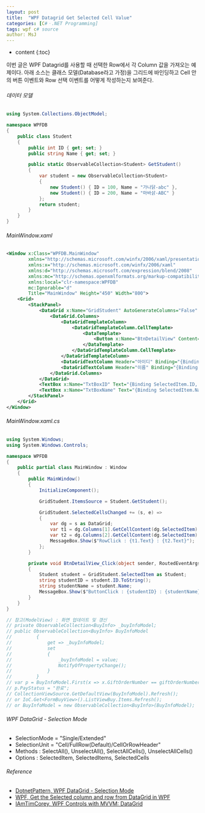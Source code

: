 ```yaml
---
layout: post
title:  "WPF Datagrid Get Selected Cell Value"
categories: [C#ㆍ.NET Programming]
tags: wpf c# source
author: MsJ
---
```


* content
{:toc}

이번 글은 WPF Datagrid를 사용할 때 선택한 Row에서 각 Column 값을 가져오는 예제이다.  아래 소스는 클래스 모델(Database라고 가정)을 그리드에 바인딩하고 Cell 안의 버튼 이벤트와 Row 선택 이벤트를 어떻게 작성하는지 보여준다.

###### 데이터 모델

``` cs
using System.Collections.ObjectModel;

namespace WPFDB
{
    public class Student
    {
        public int ID { get; set; }
        public string Name { get; set; }

        public static ObservableCollection<Student> GetStudent()
        {
            var student = new ObservableCollection<Student>
            {
                new Student() { ID = 100, Name = "가나닭-abc" },
                new Student() { ID = 200, Name = "마바삵-ABC" }
            };
            return student;
        }
    }
}
```





###### MainWindow.xaml

```xml
<Window x:Class="WPFDB.MainWindow"
        xmlns="http://schemas.microsoft.com/winfx/2006/xaml/presentation"
        xmlns:x="http://schemas.microsoft.com/winfx/2006/xaml"
        xmlns:d="http://schemas.microsoft.com/expression/blend/2008"
        xmlns:mc="http://schemas.openxmlformats.org/markup-compatibility/2006"
        xmlns:local="clr-namespace:WPFDB"
        mc:Ignorable="d"
        Title="MainWindow" Height="450" Width="800">
    <Grid>
        <StackPanel>
            <DataGrid x:Name="GridStudent" AutoGenerateColumns="False" CanUserAddRows="False" IsReadOnly="True" SelectionUnit="FullRow">
                <DataGrid.Columns>
                    <DataGridTemplateColumn>
                        <DataGridTemplateColumn.CellTemplate>
                            <DataTemplate>
                                <Button x:Name="BtnDetailView" Content="Detail" Click="BtnDetailView_Click" />
                            </DataTemplate>
                        </DataGridTemplateColumn.CellTemplate>
                    </DataGridTemplateColumn>
                    <DataGridTextColumn Header="아이디" Binding="{Binding ID}" />
                    <DataGridTextColumn Header="이름" Binding="{Binding Name}" />
                </DataGrid.Columns>
            </DataGrid>
            <TextBox x:Name="TxtBoxID" Text="{Binding SelectedItem.ID, ElementName=GridStudent, Mode=OneWay}" />
            <TextBox x:Name="TxtBoxName" Text="{Binding SelectedItem.Name, ElementName=GridStudent, Mode=OneWay}" />
        </StackPanel>
    </Grid>
</Window>
```

###### MainWindow.xaml.cs

```cs
using System.Windows;
using System.Windows.Controls;

namespace WPFDB
{
    public partial class MainWindow : Window
    {
        public MainWindow()
        {
            InitializeComponent();

            GridStudent.ItemsSource = Student.GetStudent();

            GridStudent.SelectedCellsChanged += (s, e) =>
            {
                var dg = s as DataGrid;
                var t1 = dg.Columns[1].GetCellContent(dg.SelectedItem) as TextBlock;
                var t2 = dg.Columns[2].GetCellContent(dg.SelectedItem) as TextBlock;
                MessageBox.Show($"RowClick : {t1.Text} : {t2.Text}");
            };
        }

        private void BtnDetailView_Click(object sender, RoutedEventArgs e)
        {
            Student student = GridStudent.SelectedItem as Student;
            string studentID = student.ID.ToString();
            string studentName = student.Name;
            MessageBox.Show($"ButtonClick : {studentID} : {studentName}");
        }
    }
}

// 참고(ModelView) : 화면 업데이트 및 갱신
// private ObservableCollection<BuyInfo> _buyInfoModel;
// public ObservableCollection<BuyInfo> BuyInfoModel
//         {
//             get => _buyInfoModel;
//             set
//             {
//                 _buyInfoModel = value;
//                 NotifyOfPropertyChange();
//             }
//         }
// var p = BuyInfoModel.First(x => x.GiftOrderNumber == giftOrderNumber);			
// p.PayStatus = "완료";
// CollectionViewSource.GetDefaultView(BuyInfoModel).Refresh();
// or IoC.Get<FormBuyView>().ListViewBuy.Items.Refresh();
// or BuyInfoModel = new ObservableCollection<BuyInfo>(BuyInfoModel);
```

###### WPF DataGrid - Selection Mode

* SelectionMode = "Single/Extended"
* SelectionUnit = "Cell/FullRow(Default)/CellOrRowHeader"
* Methods : SelectAll(), UnselectAll(), SelectAllCells(), UnselectAllCells()
* Options : SelectedItem, SelectedItems, SelectedCells

###### Reference

* [DotnetPattern, WPF DataGrid - Selection Mode](http://dotnetpattern.com/wpf-datagrid-selectionmode)
* [WPF, Get the Selected column and row from DataGrid in WPF](https://www.youtube.com/watch?v=Ydl9ALhQMpY)
* [IAmTimCorey, WPF Controls with MVVM: DataGrid](https://www.youtube.com/watch?v=zvyQNuuTqks)
